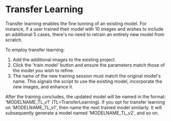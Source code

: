 # Transfer Learning

Transfer learning enables the fine tunning of an existing model. For instance, if a user trained their model with 10 images and wishes to include an additional 5 cases, there's no need to retrain an entirely new model from scratch. 

To employ transfer learning:

1. Add the additional images to the existing project.
2. Click the 'train model' button and ensure the parameters match those of the model you wish to refine.
3. The name of the new training session must match the original model's name. This signals the script to use the existing model, incorporate the new images, and enhance it.

After the training concludes, the updated model will be named in the format: 'MODELNAME_TL_v1' (TL=TransferLearning). If you opt for transfer learning on 'MODELNAME_TL_v1', then name the next trained model similarly. It will subsequently generate a model named 'MODELNAME_TL_v2', and so on.

